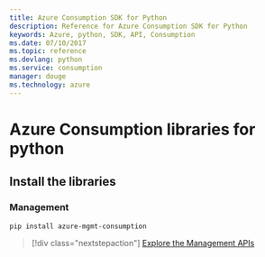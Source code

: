 ```yaml
---
title: Azure Consumption SDK for Python
description: Reference for Azure Consumption SDK for Python
keywords: Azure, python, SDK, API, Consumption
ms.date: 07/10/2017
ms.topic: reference
ms.devlang: python
ms.service: consumption
manager: douge
ms.technology: azure
---
```

# Azure Consumption libraries for python

## Install the libraries


### Management

```bash
pip install azure-mgmt-consumption
```
> [!div class="nextstepaction"]
>  [Explore the Management APIs](/python/api/overview/azure/mgmt-consumption-readme)

